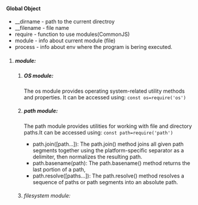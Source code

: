 #### Global Object

- \_\_dirname - path to the current directroy
- \_\_filename - file name
- require - function to use modules(CommonJS)
- module - info about current module (file)
- process - info about env where the program is bering executed.

1. ##### module:

   1. ##### OS module:
      The os module provides operating system-related utility methods and properties. It can be accessed using:
      `const os=require('os')`
   2. ##### path module:

      The path module provides utilities for working with file and directory paths.It can be accessed using:
      `const path=require('path')`

      - path.join([path...]): The path.join() method joins all given path segments together using the platform-specific separator as a delimiter, then normalizes the resulting path.
      - path.basename(path): The path.basename() method returns the last portion of a path,
      - path.resolve([paths...]): The path.resolve() method resolves a sequence of paths or path segments into an absolute path.

   3. ###### filesystem module:
